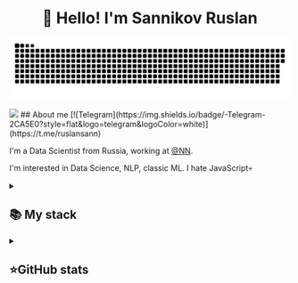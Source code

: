 <h1 align="center">👋 Hello! I'm Sannikov Ruslan </h1>

<p align="center">
 <img width="600" src="assets/github-snake.svg" alt="snake"/>
</p>
<img src="https://skillicons.dev/icons?i=python,postgresql,sqlite&theme=dark&perline=7"/>
## About me
[![Telegram](https://img.shields.io/badge/-Telegram-2CA5E0?style=flat&logo=telegram&logoColor=white)](https://t.me/ruslansann)

I'm a Data Scientist from Russia, working at [@NN](https://github.com/NN).  

I'm interested in Data Science, NLP, classic ML. I hate JavaScript💀  



<details align="left">
  <summary><h2><b>📚 My stack</b></h2></summary>
  <p>
    <h3>Langs</h3>
    <img src="https://skillicons.dev/iconsi=python,postgresql,sqlite&theme=dark&perline=15"/>
    <h3>Frameworks / Tools</h3>
    <img src="https://skillicons.dev/icons?i=unity,gradle,spring,linux,hibernate,githubactions,django,docker,git,bootstrap&perline=7" />
    <h3>Software</h3>
    <img src="https://skillicons.dev/icons?i=visualstudio,idea,neovim,postman,ultimate&perline=7" />
    <br>
  </p>
</details>


<details align="left">
  <summary><h2><b>⭐GitHub stats</b></h2></summary>
  <p>
   <img src="https://github-readme-stats.vercel.app/api/top-langs/?username=BaggerFast&theme=dracula&layout=compact&hide_border=true&bg_color=00000000" />
   <br>
   <img src="https://github-readme-stats.vercel.app/api?username=BaggerFast&count_private=true&show_icons=true&theme=dracula&hide_border=true&bg_color=00000000" />
    <br>
   <img src="https://metrics.lecoq.io/baggerfast" />
  </p>
</details>
